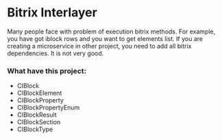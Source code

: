 # Bitrix Interlayer

Many people face with problem of execution bitrix methods.
For example, you have got iblock rows and you want to get elements list.
If you are creating a microservice in other project, you need to add 
all bitrix dependencies. It is not very good.

### What have this project:
* CIBlock
* CIBlockElement
* CIBlockProperty
* CIBlockPropertyEnum
* CIBlockResult
* CIBlockSection
* CIBlockType
